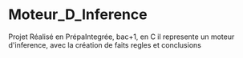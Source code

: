 # Moteur_D_Inference

Projet Réalisé en PrépaIntegrée, bac+1, en C il represente un moteur d'inference, avec la création de faits regles et conclusions
